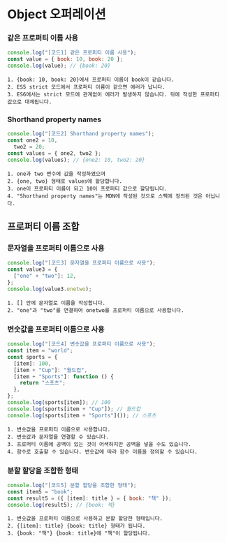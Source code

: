 # Object 오퍼레이션

### 같은 프로퍼티 이름 사용

```js
console.log("[코드1] 같은 프로퍼티 이름 사용");
const value = { book: 10, book: 20 };
console.log(value); // {book: 20}
```

    1. {book: 10, book: 20}에서 프로퍼티 이름이 book이 같습니다.
    2. ES5 strict 모드에서 프로퍼티 이름이 같으면 에러가 납니다.
    3. ES6에서는 strict 모드에 관계없이 에러가 발생하지 않습니다. 뒤에 작성한 프로퍼티  값으로 대체됩니다.

### Shorthand property names

```js
console.log("[코드2] Shorthand property names");
const one2 = 10,
  two2 = 20;
const values = { one2, two2 };
console.log(values); // {one2: 10, two2: 20}
```

    1. one과 two 변수에 값을 작성하였으며
    2. {one, two} 형태로 values에 할당합니다.
    3. one이 프로퍼티 이름이 되고 10이 프로퍼티 값으로 할당됩니다.
    4. "Shorthand property names"는 MDN에 작성된 것으로 스펙에 정의된 것은 아닙니다.

## 프로퍼티 이름 조합

### 문자열을 프로퍼티 이름으로 사용

```js
console.log("[코드3] 문자열을 프로퍼티 이름으로 사용");
const value3 = {
  ["one" + "two"]: 12,
};
console.log(value3.onetwo);
```

    1. [] 안에 문자열로 이름을 작성합니다.
    2. "one"과 "two"를 연결하여 onetwo를 프로퍼티 이름으로 사용합니다.

### 변숫값을 프로퍼티 이름으로 사용

```js
console.log("[코드4] 변숫값을 프로퍼티 이름으로 사용");
const item = "world";
const sports = {
  [item]: 100,
  [item + "Cup"]: "월드컵",
  [item + "Sports"]: function () {
    return "스포츠";
  },
};
console.log(sports[item]); // 100
console.log(sports[item + "Cup"]); // 월드컵
console.log(sports[item + "Sports"]()); // 스포츠
```

    1. 변숫값을 프로퍼티 이름으로 사용합니다.
    2. 변숫값과 문자열을 연결할 수 있습니다.
    3. 프로퍼티 이름에 공백이 있는 것이 어색하지만 공백을 넣을 수도 있습니다.
    4. 함수로 호출할 수 있습니다. 변숫값에 따라 함수 이름을 정의할 수 있습니다.

### 분할 할당을 조합한 형태

```js
console.log("[코드5] 분할 할당을 조합한 형태");
const item5 = "book";
const result5 = ({ [item]: title } = { book: "책" });
console.log(result5); // {book: 책}
```

    1. 변숫값을 프로퍼티 이름으로 사용하고 분할 할당한 형태입니다.
    2. {[item]: title} {book: title} 형태가 됩니다.
    3. {book: "책"} {book: title}에 "책"이 할당됩니다.
